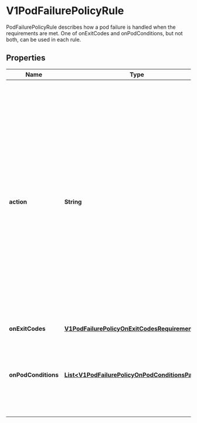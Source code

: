 

# V1PodFailurePolicyRule

PodFailurePolicyRule describes how a pod failure is handled when the requirements are met. One of onExitCodes and onPodConditions, but not both, can be used in each rule.

## Properties

Name | Type | Description | Notes
------------ | ------------- | ------------- | -------------
**action** | **String** | Specifies the action taken on a pod failure when the requirements are satisfied. Possible values are:  - FailJob: indicates that the pod&#39;s job is marked as Failed and all   running pods are terminated. - FailIndex: indicates that the pod&#39;s index is marked as Failed and will   not be restarted.   This value is alpha-level. It can be used when the   &#x60;JobBackoffLimitPerIndex&#x60; feature gate is enabled (disabled by default). - Ignore: indicates that the counter towards the .backoffLimit is not   incremented and a replacement pod is created. - Count: indicates that the pod is handled in the default way - the   counter towards the .backoffLimit is incremented. Additional values are considered to be added in the future. Clients should react to an unknown action by skipping the rule. | 
**onExitCodes** | [**V1PodFailurePolicyOnExitCodesRequirement**](V1PodFailurePolicyOnExitCodesRequirement.md) |  |  [optional]
**onPodConditions** | [**List&lt;V1PodFailurePolicyOnPodConditionsPattern&gt;**](V1PodFailurePolicyOnPodConditionsPattern.md) | Represents the requirement on the pod conditions. The requirement is represented as a list of pod condition patterns. The requirement is satisfied if at least one pattern matches an actual pod condition. At most 20 elements are allowed. |  [optional]



